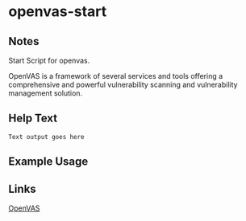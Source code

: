 # openvas-start

Notes
-------
Start Script for openvas.

OpenVAS is a framework of several services and tools offering a comprehensive and powerful vulnerability scanning and vulnerability management solution.

Help Text
-------
```
Text output goes here
```

Example Usage
-------

Links
-------
[OpenVAS](http://www.openvas.org/)

